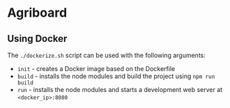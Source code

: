 # Agriboard
## Using Docker
The `./dockerize.sh` script can be used with the following arguments:
- `init` - creates a Docker image based on the Dockerfile
- `build` - installs the node modules and build the project using `npm run build`
- `run` - installs the node modules and starts a development web server at `<docker_ip>:8080`
